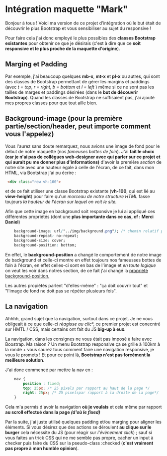 # Intégration maquette "Mark"

Bonjour à tous ! Voici ma version de ce projet d'intégration où le but était de découvrir le plus Bootstrap et vous sensibiliser au sujet du responsive ! 

Pour faire cela j'ai donc employé le plus possibles des **classes Bootstrap existantes** pour obtenir ce que je désirais (c'est à dire que ce **soit responsive et le plus proche de la maquette d'origine**).

## Marging et Padding

Par exemple, j'ai beaucoup quelques **mb-x**, **mt-x** et **pl-x** ou autres, qui sont des classes de Bootstrap permettant de gérer les margins et paddings (avec *t = top*, *r = right*, *b = bottom* et *l = left* ) même si ce ne sont pas les tailles de marges et paddings désirées (dans le **but de découvrir Bootstrap**). Quand les classes de Bootstrap ne suffisaient pas, j'ai ajouté mes propres classes pour que tout aille bien.

## Background-image (pour la première partie/section/header, peut importe comment vous l'appelez)

Vous l'aurez sans doute remarquez, nous avions une image de fond pour le début de notre maquette (nos *fameuses bottes de foin*). J'ai **fait le choix (car je n'ai pas de collègues web-designer avec qui parler sur ce projet et qui aurait pu me donner plus d'informations)** d'avoir la première *section* de notre site avec une hauteur égale à celle de l'écran, de ce fait, dans mon HTML, via Bootstrap j'ai pu écrire : 
```html
 <div class="row vh-100">
```
et de ce fait utiliser une classe Bootstrap existante (**vh-100**, qui est lié au **view-height**) pour faire qu'un *morceau de notre structure HTML* fasse toujours *la hauteur de l'écran sur lequel on voit le site.*

Afin que cette image en background soit responsive je lui ai appliqué ces différentes propriétés (dont une **plus importante dans ce cas, cf : Merci Daniel**)

```css
    background-image: url("../img/background.png"); /* chemin relatif par rapport au fichier CSS */
    background-repeat: no-repeat;
    background-size: cover;
    background-position: bottom;
```

En effet, le **background-position** a changé le comportement de notre image de background et celle-ci montre en effet toujours nos fameusses bottes de foin à l'écran, en effet celles-ci sont en bas de l'image et *en toute logique* on veut les voir dans notres section, de ce fait j'ai changé la [propriété background-position.](https://developer.mozilla.org/fr/docs/Web/CSS/background-position)


Les autres propiétés parlent "d'elles-même" : "ça doit couvrir tout" et "l'image de fond ne doit pas se répéter plusieurs fois".

## La navigation

Ahhhh, grand sujet que la navigation, surtout dans ce projet. Je ne vous obligeait à ce que celle-ci *réagisse au clic**, ce premier projet est conecntré sur HMTL / CSS, mais certains ont fait du JS **big-up à eux**.

La navigation, dans les consignes ne vous était pas imposé à faire avec Boostrap. Ma raison ? Un menu Bootstrap responsive ça se grille à 100km à la ronde + vous saurez tous comment faire une navigation responsive, je vous le promets ! Et pour ce point là, **Bootstrap n'est pas forcément la meilleure solution**.

J'ai donc commencé par mettre la nav en :
```css
    nav {
        position : fixed;
        top: 25px; /* 25 pixels par rapport au haut de la page */
        right: 25px; /* 25 pixelspar rapport à la droite de la page*/
    }
```

Cela m'a permis d'avoir la navigation **où je voulais** et cela même par rapport **au scroll effectué dans la page *(d'où le fixed)***

Par la suite, j'ai juste utilisé quelques padding et/ou marging pour aligner les éléments. Si vous désirez que des actions se déroulent **au clique sur le burger** cela nécessite du JS (pour réagir sur *l'évènement click*) ; sauf si vous faites un trick CSS qui ne me semble pas propre, cacher un input à checker puis faire du CSS sur la pseudo-class :checked (**c'est vraiment pas propre à mon humble opinion**).